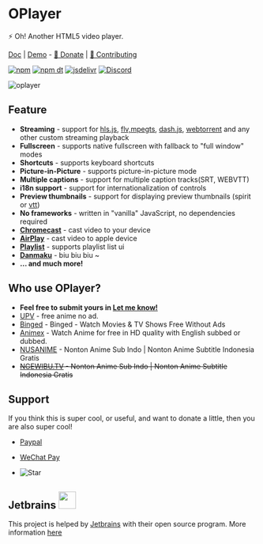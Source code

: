 # OPlayer

⚡ Oh! Another HTML5 video player.

[Doc](https://oplayer.vercel.app) | [Demo](https://oplayer.vercel.app/ohls.html?playlist=%5B%7B"title"%3A"Disney%27s+Oceans+-+MP4"%2C"src"%3A"https%3A%2F%2Fvjs.zencdn.net%2Fv%2Foceans.mp4"%2C"poster"%3A"https%3A%2F%2Fvjs.zencdn.net%2Fv%2Foceans.png"%2C"duration"%3A"00%3A46"%7D%2C%7B"title"%3A"Big+Buck+Bunny+-+HLS"%2C"src"%3A"https%3A%2F%2Ftest-streams.mux.dev%2Fx36xhzz%2Fx36xhzz.m3u8"%2C"poster"%3A"https%3A%2F%2Fd2zihajmogu5jn.cloudfront.net%2Fbig-buck-bunny%2Fbbb.png"%2C"duration"%3A"10%3A34"%7D%2C%7B"title"%3A"Big+Buck+Bunny+-+DASH"%2C"src"%3A"https%3A%2F%2Fdash.akamaized.net%2Fakamai%2Fbbb_30fps%2Fbbb_30fps.mpd"%2C"poster"%3A"https%3A%2F%2Fd2zihajmogu5jn.cloudfront.net%2Fbig-buck-bunny%2Fbbb.png"%2C"duration"%3A"10%3A34"%7D%5D) - [🧡 Donate](#support) | [💜 Contributing](./CONTRIBUTING.md)

[![npm](https://img.shields.io/npm/v/@oplayer/core?style=flat-square)](https://www.npmjs.com/package/@oplayer/core)
[![npm dt](https://img.shields.io/npm/dm/@oplayer/core?style=flat-square)](https://www.npmjs.com/package/@oplayer/core)
[![jsdelivr](https://data.jsdelivr.com/v1/package/npm/@oplayer/core/badge)](https://www.jsdelivr.com/package/npm/@oplayer/core)
[![Discord](https://img.shields.io/discord/1017615537234264185.svg?label=&logo=discord&logoColor=fff&color=7389D8&labelColor=6A7EC2&style=flat-square)](https://discord.gg/hzjxYyPbKh)

![oplayer](./oplayer.png)

## Feature

- **Streaming** - support for [hls.js](https://oplayer.vercel.app/hls), [flv,mpegts](https://oplayer.vercel.app/mpegts), [dash.js](https://oplayer.vercel.app/dash), [webtorrent](https://oplayer.vercel.app/torrent) and any other custom streaming playback
- **Fullscreen** - supports native fullscreen with fallback to "full window" modes
- **Shortcuts** - supports keyboard shortcuts
- **Picture-in-Picture** - supports picture-in-picture mode
- **Multiple captions** - support for multiple caption tracks(SRT, WEBVTT)
- **i18n support** - support for internationalization of controls
- **Preview thumbnails** - support for displaying preview thumbnails (spirit or [vtt](https://oplayer.vercel.app/plugins/vtt-thumbnails))
- **No frameworks** - written in "vanilla" JavaScript, no dependencies required
- **[Chromecast](https://oplayer.vercel.app/plugins/chromecast)** - cast video to your device
- **[AirPlay](https://oplayer.vercel.app/plugins/airplay)** - cast video to apple device
- **[Playlist](https://oplayer.vercel.app/plugins/playlist)** - supports playlist list ui
- **[Danmaku](https://oplayer.vercel.app/danmaku)** - biu biu biu ~
- **... and much more!**

## Who use OPlayer?

- **Feel free to submit yours in [Let me know!](https://github.com/shiyiya/oplayer/discussions/116)**
- [UPV](https://onime.netlify.app) - free anime no ad.
- [Binged](https://binge.lol) - Binged - Watch Movies & TV Shows Free Without Ads
- [Animex](https://www.animex.live/) - Watch Anime for free in HD quality with English subbed or dubbed.
- [NUSANIME](https://play.google.com/store/apps/details?id=com.nusanime.app) - Nonton Anime Sub Indo | Nonton Anime Subtitle Indonesia Gratis
- ~~[NGEWIBU.TV](https://ngewibu.tv/) - Nonton Anime Sub Indo | Nonton Anime Subtitle Indonesia Gratis~~

## Support

If you think this is super cool, or useful, and want to donate a little, then you are also super cool!

- [Paypal](https://www.paypal.com/paypalme/ShiYiYa)
- [WeChat Pay](https://www.oaii.me/wechat_donate.png)

- ![Star](https://img.shields.io/github/stars/shiyiya/oplayer?style=social)

## Jetbrains <img src="https://resources.jetbrains.com/storage/products/company/brand/logos/jb_beam.png" width="35" height="35">

This project is helped by [Jetbrains](https://www.jetbrains.com/) with their open source program.
More information [here](https://jb.gg/OpenSourceSupport)

